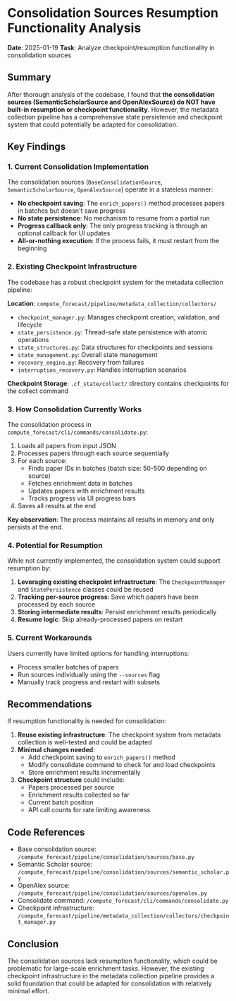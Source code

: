 # Consolidation Sources Resumption Functionality Analysis

**Date**: 2025-01-19
**Task**: Analyze checkpoint/resumption functionality in consolidation sources

## Summary

After thorough analysis of the codebase, I found that **the consolidation sources (SemanticScholarSource and OpenAlexSource) do NOT have built-in resumption or checkpoint functionality**. However, the metadata collection pipeline has a comprehensive state persistence and checkpoint system that could potentially be adapted for consolidation.

## Key Findings

### 1. Current Consolidation Implementation

The consolidation sources (`BaseConsolidationSource`, `SemanticScholarSource`, `OpenAlexSource`) operate in a stateless manner:

- **No checkpoint saving**: The `enrich_papers()` method processes papers in batches but doesn't save progress
- **No state persistence**: No mechanism to resume from a partial run
- **Progress callback only**: The only progress tracking is through an optional callback for UI updates
- **All-or-nothing execution**: If the process fails, it must restart from the beginning

### 2. Existing Checkpoint Infrastructure

The codebase has a robust checkpoint system for the metadata collection pipeline:

**Location**: `compute_forecast/pipeline/metadata_collection/collectors/`
- `checkpoint_manager.py`: Manages checkpoint creation, validation, and lifecycle
- `state_persistence.py`: Thread-safe state persistence with atomic operations
- `state_structures.py`: Data structures for checkpoints and sessions
- `state_management.py`: Overall state management
- `recovery_engine.py`: Recovery from failures
- `interruption_recovery.py`: Handles interruption scenarios

**Checkpoint Storage**: `.cf_state/collect/` directory contains checkpoints for the collect command

### 3. How Consolidation Currently Works

The consolidation process in `compute_forecast/cli/commands/consolidate.py`:

1. Loads all papers from input JSON
2. Processes papers through each source sequentially
3. For each source:
   - Finds paper IDs in batches (batch size: 50-500 depending on source)
   - Fetches enrichment data in batches
   - Updates papers with enrichment results
   - Tracks progress via UI progress bars
4. Saves all results at the end

**Key observation**: The process maintains all results in memory and only persists at the end.

### 4. Potential for Resumption

While not currently implemented, the consolidation system could support resumption by:

1. **Leveraging existing checkpoint infrastructure**: The `CheckpointManager` and `StatePersistence` classes could be reused
2. **Tracking per-source progress**: Save which papers have been processed by each source
3. **Storing intermediate results**: Persist enrichment results periodically
4. **Resume logic**: Skip already-processed papers on restart

### 5. Current Workarounds

Users currently have limited options for handling interruptions:
- Process smaller batches of papers
- Run sources individually using the `--sources` flag
- Manually track progress and restart with subsets

## Recommendations

If resumption functionality is needed for consolidation:

1. **Reuse existing infrastructure**: The checkpoint system from metadata collection is well-tested and could be adapted
2. **Minimal changes needed**: 
   - Add checkpoint saving to `enrich_papers()` method
   - Modify consolidate command to check for and load checkpoints
   - Store enrichment results incrementally
3. **Checkpoint structure** could include:
   - Papers processed per source
   - Enrichment results collected so far
   - Current batch position
   - API call counts for rate limiting awareness

## Code References

- Base consolidation source: `/compute_forecast/pipeline/consolidation/sources/base.py`
- Semantic Scholar source: `/compute_forecast/pipeline/consolidation/sources/semantic_scholar.py`
- OpenAlex source: `/compute_forecast/pipeline/consolidation/sources/openalex.py`
- Consolidate command: `/compute_forecast/cli/commands/consolidate.py`
- Checkpoint infrastructure: `/compute_forecast/pipeline/metadata_collection/collectors/checkpoint_manager.py`

## Conclusion

The consolidation sources lack resumption functionality, which could be problematic for large-scale enrichment tasks. However, the existing checkpoint infrastructure in the metadata collection pipeline provides a solid foundation that could be adapted for consolidation with relatively minimal effort.